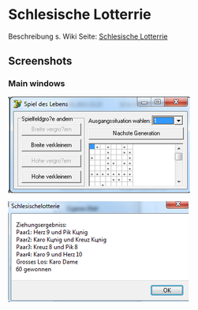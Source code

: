 # Schlesische Lotterrie

Beschreibung s. Wiki Seite: [Schlesische Lotterrie](https://de.wikipedia.org/wiki/Schlesische_Lotterie)

## Screenshots

### Main windows
![Schlesische Lotterrie windows](https://github.com/hotfix/Studium/blob/master/Delphi/4.%20schlesische%20lotterie/2.png)

![Schlesische Lotterrie windows](https://github.com/hotfix/Studium/blob/master/Delphi/4.%20schlesische%20lotterie/1.png)

